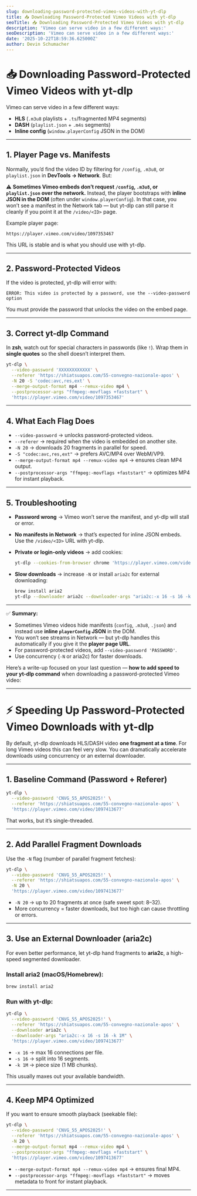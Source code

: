 ```yaml
---
slug: downloading-password-protected-vimeo-videos-with-yt-dlp
title: 📥 Downloading Password-Protected Vimeo Videos with yt-dlp
seoTitle: 📥 Downloading Password-Protected Vimeo Videos with yt-dlp
description: 'Vimeo can serve video in a few different ways:'
seoDescription: 'Vimeo can serve video in a few different ways:'
date: '2025-10-22T18:59:36.625000Z'
author: Devin Schumacher
---
```


# 📥 Downloading Password-Protected Vimeo Videos with yt-dlp

Vimeo can serve video in a few different ways:

* **HLS** (`.m3u8` playlists + `.ts`/fragmented MP4 segments)
* **DASH** (`playlist.json` + `.m4s` segments)
* **Inline config** (`window.playerConfig` JSON in the DOM)

---

## 1. Player Page vs. Manifests

Normally, you’d find the video ID by filtering for `/config`, `.m3u8`, or `playlist.json` in **DevTools → Network**. But:

⚠️ **Sometimes Vimeo embeds don’t request `/config`, `.m3u8`, or `playlist.json` over the network.** Instead, the player bootstraps with **inline JSON in the DOM** (often under `window.playerConfig`). In that case, you won’t see a manifest in the Network tab — but yt-dlp can still parse it cleanly if you point it at the `/video/<ID>` page.

Example player page:

```
https://player.vimeo.com/video/1097353467
```

This URL is stable and is what you should use with yt-dlp.

---

## 2. Password-Protected Videos

If the video is protected, yt-dlp will error with:

```
ERROR: This video is protected by a password, use the --video-password option
```

You must provide the password that unlocks the video on the embed page.

---

## 3. Correct yt-dlp Command

In **zsh**, watch out for special characters in passwords (like `!`). Wrap them in **single quotes** so the shell doesn’t interpret them.

```bash
yt-dlp \
  --video-password 'XXXXXXXXXXXX' \
  --referer 'https://shiatsuapos.com/55-convegno-nazionale-apos' \
  -N 20 -S 'codec:avc,res,ext' \
  --merge-output-format mp4 --remux-video mp4 \
  --postprocessor-args "ffmpeg:-movflags +faststart" \
  'https://player.vimeo.com/video/1097353467'
```

---

## 4. What Each Flag Does

* `--video-password` → unlocks password-protected videos.
* `--referer` → required when the video is embedded on another site.
* `-N 20` → downloads 20 fragments in parallel for speed.
* `-S "codec:avc,res,ext"` → prefers AVC/MP4 over WebM/VP9.
* `--merge-output-format mp4 --remux-video mp4` → ensures clean MP4 output.
* `--postprocessor-args "ffmpeg:-movflags +faststart"` → optimizes MP4 for instant playback.

---

## 5. Troubleshooting

* **Password wrong** → Vimeo won’t serve the manifest, and yt-dlp will stall or error.
* **No manifests in Network** → that’s expected for inline JSON embeds. Use the `/video/<ID>` URL with yt-dlp.
* **Private or login-only videos** → add cookies:

  ```bash
  yt-dlp --cookies-from-browser chrome 'https://player.vimeo.com/video/<ID>'
  ```
* **Slow downloads** → increase `-N` or install `aria2c` for external downloading:

  ```bash
  brew install aria2
  yt-dlp --downloader aria2c --downloader-args "aria2c:-x 16 -s 16 -k 1M" ...
  ```

---

✅ **Summary:**

* Sometimes Vimeo videos hide manifests (`config`, `.m3u8`, `.json`) and instead use **inline `playerConfig` JSON** in the DOM.
* You won’t see streams in Network — but yt-dlp handles this automatically if you give it the **player page URL**.
* For password-protected videos, add `--video-password 'PASSWORD'`.
* Use concurrency (`-N` or aria2c) for faster downloads.


Here’s a write-up focused on your last question — **how to add speed to your yt-dlp command** when downloading a password-protected Vimeo video:

---

# ⚡ Speeding Up Password-Protected Vimeo Downloads with yt-dlp

By default, yt-dlp downloads HLS/DASH video **one fragment at a time**. For long Vimeo videos this can feel very slow. You can dramatically accelerate downloads using concurrency or an external downloader.

---

## 1. Baseline Command (Password + Referer)

```bash
yt-dlp \
  --video-password 'CNVG_55_APOS2025!' \
  --referer 'https://shiatsuapos.com/55-convegno-nazionale-apos' \
  'https://player.vimeo.com/video/1097413677'
```

That works, but it’s single-threaded.

---

## 2. Add Parallel Fragment Downloads

Use the `-N` flag (number of parallel fragment fetches):

```bash
yt-dlp \
  --video-password 'CNVG_55_APOS2025!' \
  --referer 'https://shiatsuapos.com/55-convegno-nazionale-apos' \
  -N 20 \
  'https://player.vimeo.com/video/1097413677'
```

* `-N 20` → up to 20 fragments at once (safe sweet spot: 8–32).
* More concurrency = faster downloads, but too high can cause throttling or errors.

---

## 3. Use an External Downloader (aria2c)

For even better performance, let yt-dlp hand fragments to **aria2c**, a high-speed segmented downloader.

### Install aria2 (macOS/Homebrew):

```bash
brew install aria2
```

### Run with yt-dlp:

```bash
yt-dlp \
  --video-password 'CNVG_55_APOS2025!' \
  --referer 'https://shiatsuapos.com/55-convegno-nazionale-apos' \
  --downloader aria2c \
  --downloader-args "aria2c:-x 16 -s 16 -k 1M" \
  'https://player.vimeo.com/video/1097413677'
```

* `-x 16` → max 16 connections per file.
* `-s 16` → split into 16 segments.
* `-k 1M` → piece size (1 MB chunks).

This usually maxes out your available bandwidth.

---

## 4. Keep MP4 Optimized

If you want to ensure smooth playback (seekable file):

```bash
yt-dlp \
  --video-password 'CNVG_55_APOS2025!' \
  --referer 'https://shiatsuapos.com/55-convegno-nazionale-apos' \
  -N 20 \
  --merge-output-format mp4 --remux-video mp4 \
  --postprocessor-args "ffmpeg:-movflags +faststart" \
  'https://player.vimeo.com/video/1097413677'
```

* `--merge-output-format mp4 --remux-video mp4` → ensures final MP4.
* `--postprocessor-args "ffmpeg:-movflags +faststart"` → moves metadata to front for instant playback.

---
